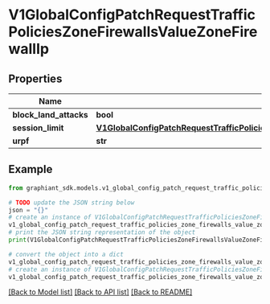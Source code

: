 # V1GlobalConfigPatchRequestTrafficPoliciesZoneFirewallsValueZoneFirewallIp


## Properties

Name | Type | Description | Notes
------------ | ------------- | ------------- | -------------
**block_land_attacks** | **bool** |  | [optional] 
**session_limit** | [**V1GlobalConfigPatchRequestTrafficPoliciesZoneFirewallsValueZoneFirewallIpSessionLimit**](V1GlobalConfigPatchRequestTrafficPoliciesZoneFirewallsValueZoneFirewallIpSessionLimit.md) |  | [optional] 
**urpf** | **str** |  | [optional] 

## Example

```python
from graphiant_sdk.models.v1_global_config_patch_request_traffic_policies_zone_firewalls_value_zone_firewall_ip import V1GlobalConfigPatchRequestTrafficPoliciesZoneFirewallsValueZoneFirewallIp

# TODO update the JSON string below
json = "{}"
# create an instance of V1GlobalConfigPatchRequestTrafficPoliciesZoneFirewallsValueZoneFirewallIp from a JSON string
v1_global_config_patch_request_traffic_policies_zone_firewalls_value_zone_firewall_ip_instance = V1GlobalConfigPatchRequestTrafficPoliciesZoneFirewallsValueZoneFirewallIp.from_json(json)
# print the JSON string representation of the object
print(V1GlobalConfigPatchRequestTrafficPoliciesZoneFirewallsValueZoneFirewallIp.to_json())

# convert the object into a dict
v1_global_config_patch_request_traffic_policies_zone_firewalls_value_zone_firewall_ip_dict = v1_global_config_patch_request_traffic_policies_zone_firewalls_value_zone_firewall_ip_instance.to_dict()
# create an instance of V1GlobalConfigPatchRequestTrafficPoliciesZoneFirewallsValueZoneFirewallIp from a dict
v1_global_config_patch_request_traffic_policies_zone_firewalls_value_zone_firewall_ip_from_dict = V1GlobalConfigPatchRequestTrafficPoliciesZoneFirewallsValueZoneFirewallIp.from_dict(v1_global_config_patch_request_traffic_policies_zone_firewalls_value_zone_firewall_ip_dict)
```
[[Back to Model list]](../README.md#documentation-for-models) [[Back to API list]](../README.md#documentation-for-api-endpoints) [[Back to README]](../README.md)


